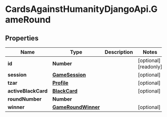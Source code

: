 # CardsAgainstHumanityDjangoApi.GameRound

## Properties

Name | Type | Description | Notes
------------ | ------------- | ------------- | -------------
**id** | **Number** |  | [optional] [readonly] 
**session** | [**GameSession**](GameSession.md) |  | [optional] 
**tzar** | [**Profile**](Profile.md) |  | [optional] 
**activeBlackCard** | [**BlackCard**](BlackCard.md) |  | [optional] 
**roundNumber** | **Number** |  | 
**winner** | [**GameRoundWinner**](GameRoundWinner.md) |  | [optional] 


